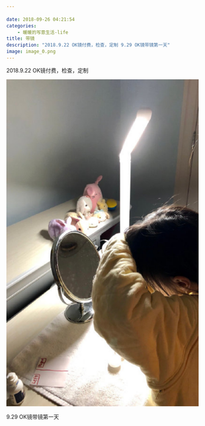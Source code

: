 ```yaml
---

date: 2018-09-26 04:21:54
categories:
    - 暖暖的写意生活-life
title: 带镜
description: "2018.9.22 OK镜付费，检查，定制 9.29 OK镜带镜第一天"
image: image_0.png
---
```


2018.9.22  OK镜付费，检查，定制

  


  


![](image_0.png)   


  


  


9.29 OK镜带镜第一天